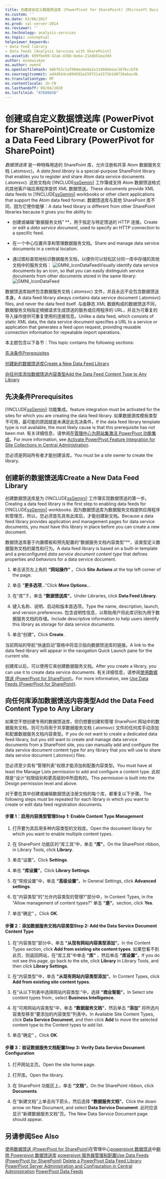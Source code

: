 ```yaml
---
title: 创建或自定义数据馈送库 (PowerPivot for SharePoint) |Microsoft Docs
ms.custom: ''
ms.date: 03/06/2017
ms.prod: sql-server-2014
ms.reviewer: ''
ms.technology: analysis-services
ms.topic: conceptual
helpviewer_keywords:
- data feed library
- data feeds [Analysis Services with SharePoint]
ms.assetid: 699fbeb9-42ab-436b-beba-214db51ea3dd
author: minewiskan
ms.author: owend
ms.openlocfilehash: b86f63c1af094ea9e8a2a1149debeac387bccbf0
ms.sourcegitcommit: ad4d92dce894592a259721a1571b1d8736abacdb
ms.translationtype: MT
ms.contentlocale: zh-CN
ms.lasthandoff: 08/04/2020
ms.locfileid: "87689038"
---
```

# <a name="create-or-customize-a-data-feed-library-powerpivot-for-sharepoint"></a><span data-ttu-id="d618a-102">创建或自定义数据馈送库 (PowerPivot for SharePoint)</span><span class="sxs-lookup"><span data-stu-id="d618a-102">Create or Customize a Data Feed Library (PowerPivot for SharePoint)</span></span>
  <span data-ttu-id="d618a-103">*数据馈送库* 是一种特殊用途的 SharePoint 库，允许注册和共享 Atom 数据服务文档 (.atomsvc)。</span><span class="sxs-lookup"><span data-stu-id="d618a-103">A *data feed library* is a special-purpose SharePoint library that enables you to register and share Atom data service documents (.atomsvc).</span></span> <span data-ttu-id="d618a-104">这些文档向 [!INCLUDE[ssGemini](../../includes/ssgemini-md.md)] 工作簿或支持 Atom 数据馈送格式的其他客户端应用程序提供 XML 数据馈送。</span><span class="sxs-lookup"><span data-stu-id="d618a-104">These documents provide XML data feeds to [!INCLUDE[ssGemini](../../includes/ssgemini-md.md)] workbooks or other client applications that support the Atom data feed format.</span></span> <span data-ttu-id="d618a-105">数据馈送库与其他 SharePoint 库不同，因为它使你能够：</span><span class="sxs-lookup"><span data-stu-id="d618a-105">A data feed library is different from other SharePoint libraries because it gives you the ability to:</span></span>

-   <span data-ttu-id="d618a-106">创建或编辑“数据服务文档” \*\*，用于指定与特定馈送的 HTTP 连接。</span><span class="sxs-lookup"><span data-stu-id="d618a-106">Create or edit a *data service document*, used to specify an HTTP connection to a specific feed.</span></span>

-   <span data-ttu-id="d618a-107">在一个中心位置共享和管理数据服务文档。</span><span class="sxs-lookup"><span data-stu-id="d618a-107">Share and manage data service documents in a central location.</span></span>

-   <span data-ttu-id="d618a-108">通过图标直观地标识数据服务文档，以便你可以轻松区分同一库中存储的其他文档中的服务文档： ![GMNI_IconDataFeed](../media/gmni-icondatafeed.gif "GMNI_IconDataFeed")</span><span class="sxs-lookup"><span data-stu-id="d618a-108">Visually identify data service documents by an icon, so that you can easily distinguish service documents from other documents stored in the same library: ![GMNI_IconDataFeed](../media/gmni-icondatafeed.gif "GMNI_IconDataFeed")</span></span>

 <span data-ttu-id="d618a-109">数据馈送库始终包含数据服务文档 (.atomsvc) 文件，并且永远不会包含数据馈送本身。</span><span class="sxs-lookup"><span data-stu-id="d618a-109">A data feed library always contains data service document (.atomsvc) files, and never the data feed itself.</span></span> <span data-ttu-id="d618a-110">与由静态 XML 数据构成的数据馈送不同，数据服务文档指定根据请求生成馈送的服务或应用程序的 URL，并且为可重复的导入操作提供可重复使用的连接信息。</span><span class="sxs-lookup"><span data-stu-id="d618a-110">Unlike a data feed, which consists of static XML data, the data service document specifies a URL to a service or application that generates a feed upon request, providing reusable connection information for repeatable import operations.</span></span>

 <span data-ttu-id="d618a-111">本主题包含以下各节：</span><span class="sxs-lookup"><span data-stu-id="d618a-111">This topic contains the following sections:</span></span>

 [<span data-ttu-id="d618a-112">先决条件</span><span class="sxs-lookup"><span data-stu-id="d618a-112">Prerequisites</span></span>](#prereq)

 [<span data-ttu-id="d618a-113">创建新的数据馈送库</span><span class="sxs-lookup"><span data-stu-id="d618a-113">Create a New Data Feed Library</span></span>](#createlib)

 [<span data-ttu-id="d618a-114">向任何库添加数据馈送内容类型</span><span class="sxs-lookup"><span data-stu-id="d618a-114">Add the Data Feed Content Type to Any Library</span></span>](#addtolib)

##  <a name="prerequisites"></a><a name="prereq"></a><span data-ttu-id="d618a-115">先决条件</span><span class="sxs-lookup"><span data-stu-id="d618a-115">Prerequisites</span></span>
 [!INCLUDE[ssGemini](../../includes/ssgemini-md.md)] <span data-ttu-id="d618a-116">功能集成。</span><span class="sxs-lookup"><span data-stu-id="d618a-116">feature integration must be activated for the sites for which you are creating the data feed library.</span></span> <span data-ttu-id="d618a-117">如果数据源库模板类型不可用，最可能的原因就是未满足此先决条件。</span><span class="sxs-lookup"><span data-stu-id="d618a-117">If the data feed library template type is not available, the most likely cause is that this prerequisite has not been met.</span></span> <span data-ttu-id="d618a-118">有关详细信息，请参阅[在管理中心为网站集激活 PowerPivot 功能集成](activate-power-pivot-integration-for-site-collections-in-ca.md)。</span><span class="sxs-lookup"><span data-stu-id="d618a-118">For more information, see [Activate PowerPivot Feature Integration for Site Collections in Central Administration](activate-power-pivot-integration-for-site-collections-in-ca.md).</span></span>

 <span data-ttu-id="d618a-119">您必须是网站所有者才能创建该库。</span><span class="sxs-lookup"><span data-stu-id="d618a-119">You must be a site owner to create the library.</span></span>

##  <a name="create-a-new-data-feed-library"></a><a name="createlib"></a><span data-ttu-id="d618a-120">创建新的数据馈送库</span><span class="sxs-lookup"><span data-stu-id="d618a-120">Create a New Data Feed Library</span></span>
 <span data-ttu-id="d618a-121">创建数据馈送库是为 [!INCLUDE[ssGemini](../../includes/ssgemini-md.md)] 工作簿实现数据馈送的第一步。</span><span class="sxs-lookup"><span data-stu-id="d618a-121">Creating a data feed library is the first step to enabling data feeds for [!INCLUDE[ssGemini](../../includes/ssgemini-md.md)] workbooks.</span></span> <span data-ttu-id="d618a-122">因为数据馈送库为数据服务文档提供应用程序和管理页，所以，您必须首先具有此库后，才能创建新文档。</span><span class="sxs-lookup"><span data-stu-id="d618a-122">Because a data feed library provides application and management pages for data service documents, you must have this library in place before you can create a new document.</span></span>

 <span data-ttu-id="d618a-123">数据馈送库基于内置模板和预先配置的“数据服务文档内容类型”\*\*，该类型定义数据服务文档的属性和行为。</span><span class="sxs-lookup"><span data-stu-id="d618a-123">A data feed library is based on a built-in template and a preconfigured *data service document content type* that defines properties and behaviors for a data service document.</span></span>

1.  <span data-ttu-id="d618a-124">单击该页左上角的 **“网站操作”** 。</span><span class="sxs-lookup"><span data-stu-id="d618a-124">Click **Site Actions** at the top left corner of the page.</span></span>

2.  <span data-ttu-id="d618a-125">单击 "**更多选项**..."</span><span class="sxs-lookup"><span data-stu-id="d618a-125">Click **More Options**...</span></span>

3.  <span data-ttu-id="d618a-126">在“库”下，单击 **“数据馈送库”**。</span><span class="sxs-lookup"><span data-stu-id="d618a-126">Under Libraries, click **Data Feed Library**.</span></span>

4.  <span data-ttu-id="d618a-127">键入名称、说明、启动和版本首选项。</span><span class="sxs-lookup"><span data-stu-id="d618a-127">Type the name, description, launch, and version preferences.</span></span> <span data-ttu-id="d618a-128">包含说明性信息，以帮助用户将此库识别为用于数据服务文档的存储。</span><span class="sxs-lookup"><span data-stu-id="d618a-128">Include descriptive information to help users identify this library as storage for data service documents.</span></span>

5.  <span data-ttu-id="d618a-129">单击“创建”。</span><span class="sxs-lookup"><span data-stu-id="d618a-129">Click **Create**.</span></span>

 <span data-ttu-id="d618a-130">当前网站的导航“快速启动”窗格中将显示指向数据馈送库的链接。</span><span class="sxs-lookup"><span data-stu-id="d618a-130">A link to the data feed library will appear in the navigation Quick Launch pane for the current site.</span></span>

 <span data-ttu-id="d618a-131">创建库以后，可以使用它来创建数据服务文档。</span><span class="sxs-lookup"><span data-stu-id="d618a-131">After you create a library, you can use it to create data service documents.</span></span> <span data-ttu-id="d618a-132">有关详细信息，请参阅[使用数据馈送 &#40;PowerPivot for SharePoint&#41;](use-data-feeds-power-pivot-for-sharepoint.md)。</span><span class="sxs-lookup"><span data-stu-id="d618a-132">For more information, see [Use Data Feeds &#40;PowerPivot for SharePoint&#41;](use-data-feeds-power-pivot-for-sharepoint.md).</span></span>

##  <a name="add-the-data-feed-content-type-to-any-library"></a><a name="addtolib"></a><span data-ttu-id="d618a-133">向任何库添加数据馈送内容类型</span><span class="sxs-lookup"><span data-stu-id="d618a-133">Add the Data Feed Content Type to Any Library</span></span>
 <span data-ttu-id="d618a-134">如果您不想创建专用的数据馈送库，但仍想要创建和管理 SharePoint 网站中的数据服务文档，则可为将用于共享数据服务文档 (.atomsvc) 文件的任何库手动添加和配置数据服务文档内容类型。</span><span class="sxs-lookup"><span data-stu-id="d618a-134">If you do not want to create a dedicated data feed library, but you still want to create and manage data service documents from a SharePoint site, you can manually add and configure the data service document content type for any library that you will use to share data service document (.atomsvc) files.</span></span>

 <span data-ttu-id="d618a-135">您必须至少具有“管理列表”权限才能添加和配置内容类型。</span><span class="sxs-lookup"><span data-stu-id="d618a-135">You must have at least the Manage Lists permission to add and configure a content type.</span></span> <span data-ttu-id="d618a-136">此权限是“设计”权限级别和更高级别中所固有的。</span><span class="sxs-lookup"><span data-stu-id="d618a-136">This permission is built into the Design permission level and above.</span></span>

 <span data-ttu-id="d618a-137">对于要在其中创建或编辑数据馈送注册文档的每个库，都重复以下步骤。</span><span class="sxs-lookup"><span data-stu-id="d618a-137">The following steps must be repeated for each library in which you want to create or edit data feed registration documents.</span></span>

#### <a name="step-1-enable-content-type-management"></a><span data-ttu-id="d618a-138">步骤 1：启用内容类型管理</span><span class="sxs-lookup"><span data-stu-id="d618a-138">Step 1: Enable Content Type Management</span></span>

1.  <span data-ttu-id="d618a-139">打开要为其启用多种内容类型的文档库。</span><span class="sxs-lookup"><span data-stu-id="d618a-139">Open the document library for which you want to enable multiple content types.</span></span>

2.  <span data-ttu-id="d618a-140">在 SharePoint 功能区的“库工具”中，单击 **“库”**。</span><span class="sxs-lookup"><span data-stu-id="d618a-140">On the SharePoint ribbon, in Library Tools, click **Library**.</span></span>

3.  <span data-ttu-id="d618a-141">单击“设置”。</span><span class="sxs-lookup"><span data-stu-id="d618a-141">Click **Settings**.</span></span>

4.  <span data-ttu-id="d618a-142">单击 **“库设置”**。</span><span class="sxs-lookup"><span data-stu-id="d618a-142">Click **Library Settings**.</span></span>

5.  <span data-ttu-id="d618a-143">在“常规设置”中，单击 **“高级设置”**。</span><span class="sxs-lookup"><span data-stu-id="d618a-143">In General Settings, click **Advanced settings**.</span></span>

6.  <span data-ttu-id="d618a-144">在“内容类型”的“允许内容类型的管理?”部分中，</span><span class="sxs-lookup"><span data-stu-id="d618a-144">In Content Types, in the "Allow management of content types?"</span></span> <span data-ttu-id="d618a-145">单击 **“是”**。</span><span class="sxs-lookup"><span data-stu-id="d618a-145">section, click **Yes**.</span></span>

7.  <span data-ttu-id="d618a-146">单击“确定”  。</span><span class="sxs-lookup"><span data-stu-id="d618a-146">Click **OK**.</span></span>

#### <a name="step-2-add-the-data-service-document-content-type"></a><span data-ttu-id="d618a-147">步骤 2：添加数据服务文档内容类型</span><span class="sxs-lookup"><span data-stu-id="d618a-147">Step 2: Add the Data Service Document Content Type</span></span>

1.  <span data-ttu-id="d618a-148">在“内容类型”部分中，单击 **“从现有网站内容类型添加”**。</span><span class="sxs-lookup"><span data-stu-id="d618a-148">In the Content Types section, click **Add from existing site content types**.</span></span> <span data-ttu-id="d618a-149">如果您看不到此页，则返回网站，在“库工具”中单击 **“库”** ，然后单击 **“库设置”**。</span><span class="sxs-lookup"><span data-stu-id="d618a-149">If you do not see this page, go back to the site, click **Library** in Library Tools, and then click **Library Settings**.</span></span>

2.  <span data-ttu-id="d618a-150">在“内容类型”中，单击 **“从现有网站内容类型添加”**。</span><span class="sxs-lookup"><span data-stu-id="d618a-150">In Content Types, click **Add from existing site content types**.</span></span>

3.  <span data-ttu-id="d618a-151">在“从以下列表中选择网站内容类型:”中，选择 **“商业智能”**。</span><span class="sxs-lookup"><span data-stu-id="d618a-151">In Select site content types from:, select **Business Intelligence**.</span></span>

4.  <span data-ttu-id="d618a-152">在“可用网站内容类型”中，单击 **“数据服务文档”**，然后单击 **“添加”** 将所选内容类型移至“要添加的内容类型”列表中。</span><span class="sxs-lookup"><span data-stu-id="d618a-152">In Available Site Content Types, click **Data Service Document**, and then click **Add** to move the selected content type to the Content types to add list.</span></span>

5.  <span data-ttu-id="d618a-153">单击“确定”  。</span><span class="sxs-lookup"><span data-stu-id="d618a-153">Click **OK**.</span></span>

#### <a name="step-3-verify-data-service-document-configuration"></a><span data-ttu-id="d618a-154">步骤 3：验证数据服务文档配置</span><span class="sxs-lookup"><span data-stu-id="d618a-154">Step 3: Verify Data Service Document Configuration</span></span>

1.  <span data-ttu-id="d618a-155">打开网站主页。</span><span class="sxs-lookup"><span data-stu-id="d618a-155">Open the site home page.</span></span>

2.  <span data-ttu-id="d618a-156">打开库。</span><span class="sxs-lookup"><span data-stu-id="d618a-156">Open the library.</span></span>

3.  <span data-ttu-id="d618a-157">在 SharePoint 功能区上，单击 **“文档”**。</span><span class="sxs-lookup"><span data-stu-id="d618a-157">On the SharePoint ribbon, click **Documents**.</span></span>

4.  <span data-ttu-id="d618a-158">在“新建文档”上单击向下箭头，然后选择 **“数据服务文档”**。</span><span class="sxs-lookup"><span data-stu-id="d618a-158">Click the down arrow on New Document, and select **Data Service Document**.</span></span> <span data-ttu-id="d618a-159">此时应该显示“新建数据服务文档”页。</span><span class="sxs-lookup"><span data-stu-id="d618a-159">The New Data Service Document page should appear.</span></span>

## <a name="see-also"></a><span data-ttu-id="d618a-160">另请参阅</span><span class="sxs-lookup"><span data-stu-id="d618a-160">See Also</span></span>
 <span data-ttu-id="d618a-161">[使用数据馈送 &#40;PowerPivot for SharePoint&#41;](use-data-feeds-power-pivot-for-sharepoint.md)在管理中心[powerpivot 数据馈送](power-pivot-data-feeds.md)中[删除 Powerpivot 数据馈送库](delete-a-power-pivot-data-feed-library.md) [powerpivot 服务器管理和配置](power-pivot-server-administration-and-configuration-in-central-administration.md)</span><span class="sxs-lookup"><span data-stu-id="d618a-161">[Use Data Feeds &#40;PowerPivot for SharePoint&#41;](use-data-feeds-power-pivot-for-sharepoint.md) [Delete a PowerPivot Data Feed Library](delete-a-power-pivot-data-feed-library.md) [PowerPivot Server Administration and Configuration in Central Administration](power-pivot-server-administration-and-configuration-in-central-administration.md) [PowerPivot Data Feeds](power-pivot-data-feeds.md)</span></span>


